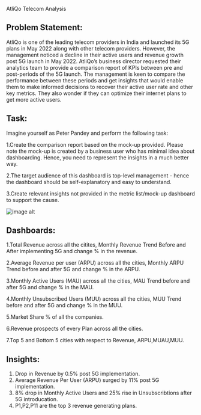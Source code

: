 AtliQo Telecom Analysis

Problem Statement:
---------------------------------------------------------

AtliQo is one of the leading telecom providers in India and launched its 5G plans in May 2022 along with other telecom providers.
However, the management noticed a decline in their active users and revenue growth post 5G launch in May 2022. 
AtliQo’s business director requested their analytics team to provide a comparison report of KPIs between pre and post-periods of the 5G launch. 
The management is keen to compare the performance between these periods and get insights that would enable them to make informed decisions 
to recover their active user rate and other key metrics. They also wonder if they can optimize their internet plans to get more active users.

Task:
------------------------------------------------------------
Imagine yourself as Peter Pandey and perform the following task:

1.Create the comparison report based on the mock-up provided. Please note the mock-up is created by a business user who has minimal idea about dashboarding. Hence, you need to represent the insights in a much better way.

2.The target audience of this dashboard is top-level management - hence the dashboard should be self-explanatory and easy to understand.

3.Create relevant insights not provided in the metric list/mock-up dashboard to support the cause.

![image alt](https://github.com/KiranDatta16/AtliQo_Telecom_Analysis/blob/e19b1c70bc953a61cac66ecae4c8a0581f8c6317/Revenue%20.JPG)


Dashboards:
-----------------------------------------------------
1.Total Revenue across all the citites, Monthly Revenue Trend Before and After implementing 5G and change % in the revenue.

2.Average Revenue per user (ARPU) across all the cities, Monthly ARPU Trend before and after 5G and change % in the ARPU.

3.Monthly Active Users (MAU)  across all the cities, MAU Trend before and after 5G and change % in the MAU.

4.Monthly Unsubscribed Users (MUU) across all the cities, MUU Trend before and after 5G and change % in the MUU.

5.Market Share % of all the companies.

6.Revenue prospects of every Plan across all the cities.

7.Top 5 and Bottom 5 cities with respect to Revenue, ARPU,MUAU,MUU.


Insights:
----------------------------------------------
1. Drop in Revenue by 0.5% post 5G implementation.
2. Average Revenue Per User (ARPU) surged by 11% post 5G implementation.
3. 8% drop in Monthly Active Users and 25% rise in  Unsubscribtions after 5G introducation.
4. P1,P2,P11 are the top 3 revenue generating plans.
   
